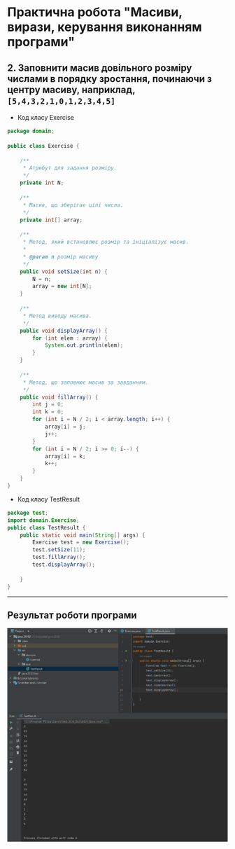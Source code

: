 # Практична робота "Масиви, вирази, керування виконанням програми"
## 2. Заповнити масив довільного розміру числами в порядку зростання, починаючи з центру масиву, наприклад, ````[5,4,3,2,1,0,1,2,3,4,5]````
* Код класу Exercise
```java
package domain;

public class Exercise {

    /**
     * Атрибут для задання розміру.
     */
    private int N;

    /**
     * Масив, що зберігає цілі числа.
     */
    private int[] array;

    /**
     * Метод, який встановлює розмір та ініціалізує масив.
     *
     * @param n розмір масиву
     */
    public void setSize(int n) {
        N = n;
        array = new int[N];
    }

    /**
     * Метод виводу масива.
     */
    public void displayArray() {
        for (int elem : array) {
            System.out.println(elem);
        }
    }

    /**
     * Метод, що заповнює масив за завданням.
     */
    public void fillArray() {
        int j = 0;
        int k = 0;
        for (int i = N / 2; i < array.length; i++) {
            array[i] = j;
            j++;
        }
        for (int i = N / 2; i >= 0; i--) {
            array[i] = k;
            k++;
        }
    }
}
```

* Код класу TestResult

```java
package test;
import domain.Exercise;
public class TestResult {
    public static void main(String[] args) {
        Exercise test = new Exercise();
        test.setSize(11);
        test.fillArray();
        test.displayArray();

    }
}
```
----
## Результат роботи програми
<img src="Result3.png">
